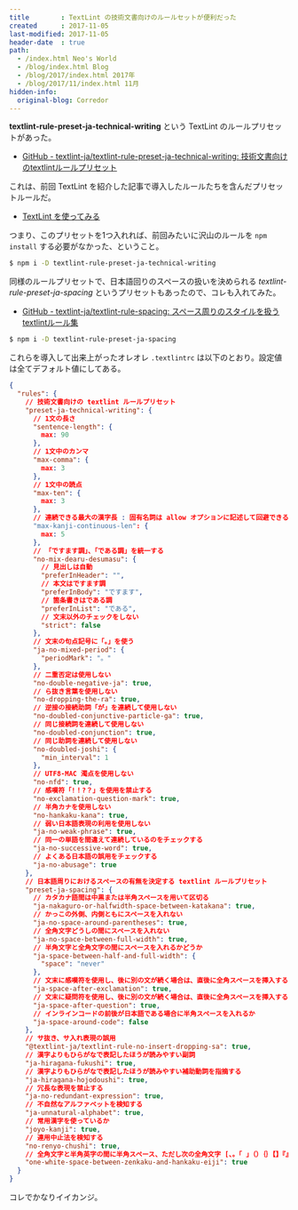 ```yaml
---
title        : TextLint の技術文書向けのルールセットが便利だった
created      : 2017-11-05
last-modified: 2017-11-05
header-date  : true
path:
  - /index.html Neo's World
  - /blog/index.html Blog
  - /blog/2017/index.html 2017年
  - /blog/2017/11/index.html 11月
hidden-info:
  original-blog: Corredor
---
```


**textlint-rule-preset-ja-technical-writing** という TextLint のルールプリセットがあった。

- [GitHub - textlint-ja/textlint-rule-preset-ja-technical-writing: 技術文書向けのtextlintルールプリセット](https://github.com/textlint-ja/textlint-rule-preset-ja-technical-writing)

これは、前回 TextLint を紹介した記事で導入したルールたちを含んだプリセットルールだ。

- [TextLint を使ってみる](/blog/2017/09/19-02.html)

つまり、このプリセットを1つ入れれば、前回みたいに沢山のルールを `npm install` する必要がなかった、ということ。

```bash
$ npm i -D textlint-rule-preset-ja-technical-writing
```

同様のルールプリセットで、日本語回りのスペースの扱いを決められる *textlint-rule-preset-ja-spacing* というプリセットもあったので、コレも入れてみた。

- [GitHub - textlint-ja/textlint-rule-spacing: スペース周りのスタイルを扱うtextlintルール集](https://github.com/textlint-ja/textlint-rule-spacing)

```bash
$ npm i -D textlint-rule-preset-ja-spacing
```

これらを導入して出来上がったオレオレ `.textlintrc` は以下のとおり。設定値は全てデフォルト値にしてある。

```json
{
  "rules": {
    // 技術文書向けの textlint ルールプリセット
    "preset-ja-technical-writing": {
      // 1文の長さ
      "sentence-length": {
        max: 90
      },
      // 1文中のカンマ
      "max-comma": {
        max: 3
      },
      // 1文中の読点
      "max-ten": {
        max: 3
      },
      // 連続できる最大の漢字長 : 固有名詞は allow オプションに記述して回避できる
      "max-kanji-continuous-len": {
        max: 5
      },
      // 「ですます調」、「である調」を統一する
      "no-mix-dearu-desumasu": {
        // 見出しは自動
        "preferInHeader": "",
        // 本文はですます調
        "preferInBody": "ですます",
        // 箇条書きはである調
        "preferInList": "である",
        // 文末以外のチェックをしない
        "strict": false
      },
      // 文末の句点記号に「。」を使う
      "ja-no-mixed-period": {
        "periodMark": "。"
      },
      // 二重否定は使用しない
      "no-double-negative-ja": true,
      // ら抜き言葉を使用しない
      "no-dropping-the-ra": true,
      // 逆接の接続助詞「が」を連続して使用しない
      "no-doubled-conjunctive-particle-ga": true,
      // 同じ接続詞を連続して使用しない
      "no-doubled-conjunction": true,
      // 同じ助詞を連続して使用しない
      "no-doubled-joshi": {
        "min_interval": 1
      },
      // UTF8-MAC 濁点を使用しない
      "no-nfd": true,
      // 感嘆符「!！?？」を使用を禁止する
      "no-exclamation-question-mark": true,
      // 半角カナを使用しない
      "no-hankaku-kana": true,
      // 弱い日本語表現の利用を使用しない
      "ja-no-weak-phrase": true,
      // 同一の単語を間違えて連続しているのをチェックする
      "ja-no-successive-word": true,
      // よくある日本語の誤用をチェックする
      "ja-no-abusage": true
    },
    // 日本語周りにおけるスペースの有無を決定する textlint ルールプリセット
    "preset-ja-spacing": {
      // カタカナ語間は中黒または半角スペースを用いて区切る
      "ja-nakaguro-or-halfwidth-space-between-katakana": true,
      // かっこの外側、内側ともにスペースを入れない
      "ja-no-space-around-parentheses": true,
      // 全角文字どうしの間にスペースを入れない
      "ja-no-space-between-full-width": true,
      // 半角文字と全角文字の間にスペースを入れるかどうか
      "ja-space-between-half-and-full-width": {
        "space": "never"
      },
      // 文末に感嘆符を使用し、後に別の文が続く場合は、直後に全角スペースを挿入する
      "ja-space-after-exclamation": true,
      // 文末に疑問符を使用し、後に別の文が続く場合は、直後に全角スペースを挿入する
      "ja-space-after-question": true,
      // インラインコードの前後が日本語である場合に半角スペースを入れるか
      "ja-space-around-code": false
    },
    // サ抜き、サ入れ表現の誤用
    "@textlint-ja/textlint-rule-no-insert-dropping-sa": true,
    // 漢字よりもひらがなで表記したほうが読みやすい副詞
    "ja-hiragana-fukushi": true,
    // 漢字よりもひらがなで表記したほうが読みやすい補助動詞を指摘する
    "ja-hiragana-hojodoushi": true,
    // 冗長な表現を禁止する
    "ja-no-redundant-expression": true,
    // 不自然なアルファベットを検知する
    "ja-unnatural-alphabet": true,
    // 常用漢字を使っているか
    "joyo-kanji": true,
    // 連用中止法を検知する
    "no-renyo-chushi": true,
    // 全角文字と半角英字の間に半角スペース、ただし次の全角文字 [、。「 」（）｛｝【】『』] の前後には不要
    "one-white-space-between-zenkaku-and-hankaku-eiji": true
  }
}
```

コレでかなりイイカンジ。
